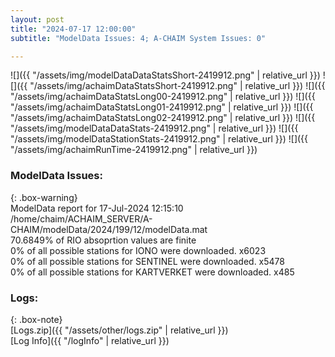 ```yaml
---
layout: post
title: "2024-07-17 12:00:00"
subtitle: "ModelData Issues: 4; A-CHAIM System Issues: 0"

---
```


![]({{ "/assets/img/modelDataDataStatsShort-2419912.png" | relative_url }})
![]({{ "/assets/img/achaimDataStatsShort-2419912.png" | relative_url }})
![]({{ "/assets/img/achaimDataStatsLong00-2419912.png" | relative_url }})
![]({{ "/assets/img/achaimDataStatsLong01-2419912.png" | relative_url }})
![]({{ "/assets/img/achaimDataStatsLong02-2419912.png" | relative_url }})
![]({{ "/assets/img/modelDataDataStats-2419912.png" | relative_url }})
![]({{ "/assets/img/modelDataStationStats-2419912.png" | relative_url }})
![]({{ "/assets/img/achaimRunTime-2419912.png" | relative_url }})


### ModelData Issues:  
  
{: .box-warning}  
 ModelData report for 17-Jul-2024 12:15:10   
 /home/chaim/ACHAIM_SERVER/A-CHAIM/modelData/2024/199/12/modelData.mat   
 70.6849% of RIO absoprtion values are finite   
 0% of all possible stations for IONO were downloaded. x6023   
 0% of all possible stations for SENTINEL were downloaded. x5478   
 0% of all possible stations for KARTVERKET were downloaded. x485   
  


### Logs:  
  
{: .box-note}  
[Logs.zip]({{ "/assets/other/logs.zip" | relative_url }})  
[Log Info]({{ "/logInfo" | relative_url }})  
